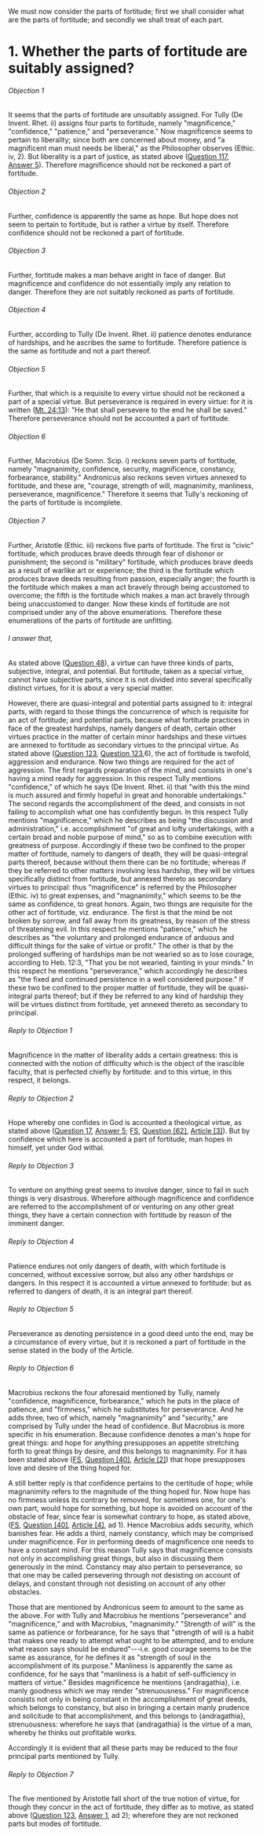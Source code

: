 We must now consider the parts of fortitude; first we shall consider what are the parts of fortitude; and secondly we shall treat of each part.  




# 1. Whether the parts of fortitude are suitably assigned? 

###### Objection 1
It seems that the parts of fortitude are unsuitably assigned. For Tully (De Invent. Rhet. ii) assigns four parts to fortitude, namely "magnificence," "confidence," "patience," and "perseverance." Now magnificence seems to pertain to liberality; since both are concerned about money, and "a magnificent man must needs be liberal," as the Philosopher observes (Ethic. iv, 2). But liberality is a part of justice, as stated above ([Question 117](../../115.%20Vices%20Opposed%20to%20Friendliness/117.%20Liberality.md), [Answer 5](../../115.%20Vices%20Opposed%20to%20Friendliness/117.%20Liberality.md#5.%20Whether%20liberality%20is%20a%20part%20of%20justice?%20)). Therefore magnificence should not be reckoned a part of fortitude.  

###### Objection 2
Further, confidence is apparently the same as hope. But hope does not seem to pertain to fortitude, but is rather a virtue by itself. Therefore confidence should not be reckoned a part of fortitude.  

###### Objection 3
Further, fortitude makes a man behave aright in face of danger. But magnificence and confidence do not essentially imply any relation to danger. Therefore they are not suitably reckoned as parts of fortitude.  

###### Objection 4
Further, according to Tully (De Invent. Rhet. ii) patience denotes endurance of hardships, and he ascribes the same to fortitude. Therefore patience is the same as fortitude and not a part thereof.  

###### Objection 5
Further, that which is a requisite to every virtue should not be reckoned a part of a special virtue. But perseverance is required in every virtue: for it is written ([Mt. 24:13](http://bible.gospelcom.net/bible?Mt++24:13)): "He that shall persevere to the end he shall be saved." Therefore perseverance should not be accounted a part of fortitude.  

###### Objection 6
Further, Macrobius (De Somn. Scip. i) reckons seven parts of fortitude, namely "magnanimity, confidence, security, magnificence, constancy, forbearance, stability." Andronicus also reckons seven virtues annexed to fortitude, and these are, "courage, strength of will, magnanimity, manliness, perseverance, magnificence." Therefore it seems that Tully's reckoning of the parts of fortitude is incomplete.  

###### Objection 7
Further, Aristotle (Ethic. iii) reckons five parts of fortitude. The first is "civic" fortitude, which produces brave deeds through fear of dishonor or punishment; the second is "military" fortitude, which produces brave deeds as a result of warlike art or experience; the third is the fortitude which produces brave deeds resulting from passion, especially anger; the fourth is the fortitude which makes a man act bravely through being accustomed to overcome; the fifth is the fortitude which makes a man act bravely through being unaccustomed to danger. Now these kinds of fortitude are not comprised under any of the above enumerations. Therefore these enumerations of the parts of fortitude are unfitting.  

###### I answer that,
As stated above ([Question 48](../../47.%20Prudence/48.%20Parts%20of%20Prudence%20(One%20Article).md)), a virtue can have three kinds of parts, subjective, integral, and potential. But fortitude, taken as a special virtue, cannot have subjective parts, since it is not divided into several specifically distinct virtues, for it is about a very special matter.  

However, there are quasi-integral and potential parts assigned to it: integral parts, with regard to those things the concurrence of which is requisite for an act of fortitude; and potential parts, because what fortitude practices in face of the greatest hardships, namely dangers of death, certain other virtues practice in the matter of certain minor hardships and these virtues are annexed to fortitude as secondary virtues to the principal virtue. As stated above ([Question 123](../123.%20Fortitude/123.%20Fortitude.md), [Question 123](../123.%20Fortitude/123.%20Fortitude.md),6), the act of fortitude is twofold, aggression and endurance. Now two things are required for the act of aggression. The first regards preparation of the mind, and consists in one's having a mind ready for aggression. In this respect Tully mentions "confidence," of which he says (De Invent. Rhet. ii) that "with this the mind is much assured and firmly hopeful in great and honorable undertakings." The second regards the accomplishment of the deed, and consists in not failing to accomplish what one has confidently begun. In this respect Tully mentions "magnificence," which he describes as being "the discussion and administration," i.e. accomplishment "of great and lofty undertakings, with a certain broad and noble purpose of mind," so as to combine execution with greatness of purpose. Accordingly if these two be confined to the proper matter of fortitude, namely to dangers of death, they will be quasi-integral parts thereof, because without them there can be no fortitude; whereas if they be referred to other matters involving less hardship, they will be virtues specifically distinct from fortitude, but annexed thereto as secondary virtues to principal: thus "magnificence" is referred by the Philosopher (Ethic. iv) to great expenses, and "magnanimity," which seems to be the same as confidence, to great honors. Again, two things are requisite for the other act of fortitude, viz. endurance. The first is that the mind be not broken by sorrow, and fall away from its greatness, by reason of the stress of threatening evil. In this respect he mentions "patience," which he describes as "the voluntary and prolonged endurance of arduous and difficult things for the sake of virtue or profit." The other is that by the prolonged suffering of hardships man be not wearied so as to lose courage, according to Heb. 12:3, "That you be not wearied, fainting in your minds." In this respect he mentions "perseverance," which accordingly he describes as "the fixed and continued persistence in a well considered purpose." If these two be confined to the proper matter of fortitude, they will be quasi-integral parts thereof; but if they be referred to any kind of hardship they will be virtues distinct from fortitude, yet annexed thereto as secondary to principal.  

###### Reply to Objection 1
Magnificence in the matter of liberality adds a certain greatness: this is connected with the notion of difficulty which is the object of the irascible faculty, that is perfected chiefly by fortitude: and to this virtue, in this respect, it belongs.  

###### Reply to Objection 2
Hope whereby one confides in God is accounted a theological virtue, as stated above ([Question 17](../../../1.%20Theological%20Virtues/17.%20Hope/17.%20Hope,%20Considered%20in%20Itself.md), [Answer 5](../../../1.%20Theological%20Virtues/17.%20Hope/17.%20Hope,%20Considered%20in%20Itself.md#5.%20Whether%20hope%20is%20a%20theological%20virtue?%20); [FS](../FS.html), [Question \[62\]](../FS/FS062.html#FSQ62OUTP1), [Article \[3\]](../FS/FS062.html#FSQ62A3THEP1)). But by confidence which here is accounted a part of fortitude, man hopes in himself, yet under God withal.  

###### Reply to Objection 3
To venture on anything great seems to involve danger, since to fail in such things is very disastrous. Wherefore although magnificence and confidence are referred to the accomplishment of or venturing on any other great things, they have a certain connection with fortitude by reason of the imminent danger.  

###### Reply to Objection 4
Patience endures not only dangers of death, with which fortitude is concerned, without excessive sorrow, but also any other hardships or dangers. In this respect it is accounted a virtue annexed to fortitude: but as referred to dangers of death, it is an integral part thereof.  

###### Reply to Objection 5
Perseverance as denoting persistence in a good deed unto the end, may be a circumstance of every virtue, but it is reckoned a part of fortitude in the sense stated in the body of the Article.  

###### Reply to Objection 6
Macrobius reckons the four aforesaid mentioned by Tully, namely "confidence, magnificence, forbearance," which he puts in the place of patience, and "firmness," which he substitutes for perseverance. And he adds three, two of which, namely "magnanimity" and "security," are comprised by Tully under the head of confidence. But Macrobius is more specific in his enumeration. Because confidence denotes a man's hope for great things: and hope for anything presupposes an appetite stretching forth to great things by desire, and this belongs to magnanimity. For it has been stated above ([FS](../FS.html), [Question \[40\]](../FS/FS040.html#FSQ40OUTP1), [Article \[2\]](../FS/FS040.html#FSQ40A2THEP1)) that hope presupposes love and desire of the thing hoped for.  

A still better reply is that confidence pertains to the certitude of hope; while magnanimity refers to the magnitude of the thing hoped for. Now hope has no firmness unless its contrary be removed, for sometimes one, for one's own part, would hope for something, but hope is avoided on account of the obstacle of fear, since fear is somewhat contrary to hope, as stated above, ([FS](../FS.html), [Question \[40\]](../FS/FS040.html#FSQ40OUTP1), [Article \[4\]](../FS/FS040.html#FSQ40A4THEP1), ad 1). Hence Macrobius adds security, which banishes fear. He adds a third, namely constancy, which may be comprised under magnificence. For in performing deeds of magnificence one needs to have a constant mind. For this reason Tully says that magnificence consists not only in accomplishing great things, but also in discussing them generously in the mind. Constancy may also pertain to perseverance, so that one may be called persevering through not desisting on account of delays, and constant through not desisting on account of any other obstacles.  

Those that are mentioned by Andronicus seem to amount to the same as the above. For with Tully and Macrobius he mentions "perseverance" and "magnificence," and with Macrobius, "magnanimity." "Strength of will" is the same as patience or forbearance, for he says that "strength of will is a habit that makes one ready to attempt what ought to be attempted, and to endure what reason says should be endured"---i.e. good courage seems to be the same as assurance, for he defines it as "strength of soul in the accomplishment of its purpose." Manliness is apparently the same as confidence, for he says that "manliness is a habit of self-sufficiency in matters of virtue." Besides magnificence he mentions {andragathia}, i.e. manly goodness which we may render "strenuousness." For magnificence consists not only in being constant in the accomplishment of great deeds, which belongs to constancy, but also in bringing a certain manly prudence and solicitude to that accomplishment, and this belongs to {andragathia}, strenuousness: wherefore he says that {andragathia} is the virtue of a man, whereby he thinks out profitable works.  

Accordingly it is evident that all these parts may be reduced to the four principal parts mentioned by Tully.  

###### Reply to Objection 7
The five mentioned by Aristotle fall short of the true notion of virtue, for though they concur in the act of fortitude, they differ as to motive, as stated above ([Question 123](../123.%20Fortitude/123.%20Fortitude.md), [Answer 1](../123.%20Fortitude/123.%20Fortitude.md#1.%20Whether%20fortitude%20is%20a%20virtue?%20), ad 2); wherefore they are not reckoned parts but modes of fortitude.